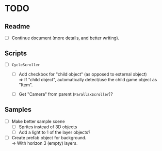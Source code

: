 # TODO

## Readme

- [ ] Continue document (more details, and better writing).


## Scripts

- [ ] `CycleScroller`
	- [ ] Add checkbox for "child object" (as opposed to external object)\
		=> If "child object", automatically detect/use the child game object as "Item".
	- [ ] Get "Camera" from parent (`ParallaxScroller`)?


## Samples

- [ ] Make better sample scene
	- [ ] Sprites instead of 3D objects
	- [ ] Add a light to 1 of the layer objects?
- [ ] Create prefab object for background.\
	=> With horizon 3 (empty) layers.
